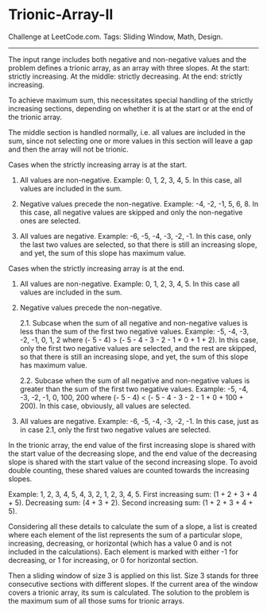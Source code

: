 # Trionic-Array-II
Challenge at LeetCode.com. Tags: Sliding Window, Math, Design.

----------------------------------------------------------------------------------------------------------------------------------------------------------------

The input range includes both negative and non-negative values and the problem defines a trionic array, as an array with three slopes. At the start: strictly increasing. At the middle: strictly decreasing. At the end: strictly increasing. 

To achieve maximum sum, this necessitates special handling of the strictly increasing sections, depending on whether it is at the start or at the end of the trionic array. 

The middle section is handled normally, i.e. all values are included in the sum, since not selecting one or more values in this section will leave a gap and then the array will not be trionic. 


Cases when the strictly increasing array is at the start.

1.	All values are non-negative. Example: 0, 1, 2, 3, 4, 5.
In this case, all values are included in the sum.

2.	Negative values precede the non-negative. Example: -4, -2, -1, 5, 6, 8.
In this case, all negative values are skipped and only the non-negative ones are selected. 

3.	All values are negative. Example: -6, -5, -4, -3, -2, -1.
In this case, only the last two values are selected, so that there is still an increasing slope,
and yet, the sum of this slope has maximum value.


Cases when the strictly increasing array is at the end.

1. All values are non-negative. Example: 0, 1, 2, 3, 4, 5.
In this case all values are included in the sum.

2. Negative values precede the non-negative.

   2.1. Subcase when the sum of all negative and non-negative values is less than the sum of the first two negative values. Example: -5, -4, -3, -2, -1, 0, 1, 2 where (- 5 -         4) > (- 5 - 4 - 3 - 2 - 1 + 0 + 1 + 2). In this case, only the first two negative values are selected, and the rest are skipped, so that there is still an increasing         slope, and yet, the sum of this slope has maximum value.

   2.2. Subcase when the sum of all negative and non-negative values is greater than the sum of the first two negative values. Example: -5, -4, -3, -2, -1, 0, 100, 200 where         (- 5 - 4) < (- 5 - 4 - 3 - 2 - 1 + 0 + 100 + 200). In this case, obviously, all values are selected.

4. All values are negative. Example: -6, -5, -4, -3, -2, -1.
   In this case, just as in case 2.1, only the first two negative values are selected.

In the trionic array, the end value of the first increasing slope is shared with the start value of the decreasing slope, and the end value of the decreasing slope is shared with the start value of the second increasing slope. To avoid double counting, these shared values are counted towards the increasing slopes. 

Example: 1, 2, 3, 4, 5, 4, 3, 2, 1, 2, 3, 4, 5. 
First increasing sum: (1 + 2 + 3 + 4 + 5). Decreasing sum: (4 + 3 + 2). Second increasing sum: (1 + 2 + 3 + 4 + 5). 

Considering all these details to calculate the sum of a slope, a list is created where each element of the list represents the sum of a particular slope, increasing, decreasing, or horizontal (which has a value 0 and is not included in the calculations). Each element is marked with either -1 for decreasing, or 1 for increasing, or 0 for horizontal section. 

Then a sliding window of size 3 is applied on this list. Size 3 stands for three consecutive sections with different slopes. If the current area of the window covers a trionic array, its sum is calculated. The solution to the problem is the maximum sum of all those sums for trionic arrays. 
